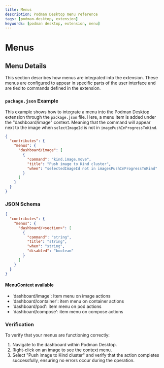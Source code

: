 ```yaml
---
title: Menus
description: Podman Desktop menu reference
tags: [podman-desktop, extension]
keywords: [podman desktop, extension, menu]
---
```


# Menus

## Menu Details

This section describes how menus are integrated into the extension. These menus are configured to appear in specific parts of the user interface and are tied to commands defined in the extension.

### `package.json` Example

This example shows how to integrate a menu into the Podman Desktop extension through the `package.json` file. Here, a menu item is added under the "dashboard/image" context. Meaning that the command will appear next to the image when `selectImageId` is not in `imagePushInProgressToKind`.

```json
{
  "contributes": {
    "menus": {
      "dashboard/image": [
        {
          "command": "kind.image.move",
          "title": "Push image to Kind cluster",
          "when": "selectedImageId not in imagesPushInProgressToKind"
        }
      ]
    }
  }
}
```

### JSON Schema

```json
{
  "contributes": {
    "menus": {
      "dashboard/<section>": [
        {
          "command": "string",
          "title": "string",
          "when": "string",
          "disabled": "boolean"
        }
      ]
    }
  }
}
```

#### MenuContext available

- 'dashboard/image': Item menu on image actions
- 'dashboard/container': item menu on container actions
- 'dashboard/pod': item menu on pod actions
- 'dashboard/compose': item menu on compose actions

### Verification

To verify that your menus are functioning correctly:

1. Navigate to the dashboard within Podman Desktop.
2. Right-click on an image to see the context menu.
3. Select "Push image to Kind cluster" and verify that the action completes successfully, ensuring no errors occur during the operation.

